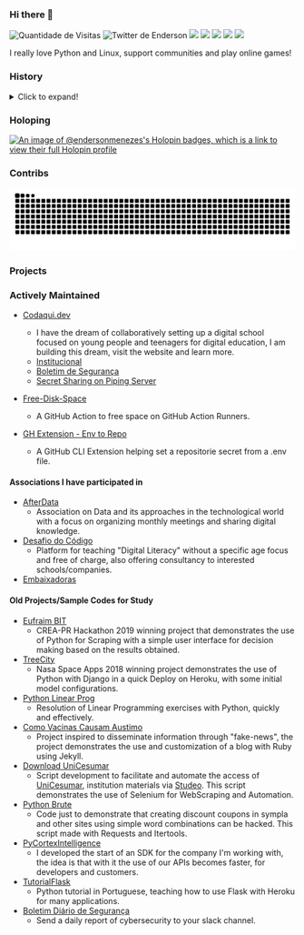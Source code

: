 ### Hi there 🐍

<p align="left">
  <!-- Contator de Visitas -->
  <img src="https://komarev.com/ghpvc/?username=endersonmenezes" alt="Quantidade de Visitas" />

  <!-- Twitter -->
  <a src="https://twitter.com/iluendido">
    <img src="https://img.shields.io/twitter/follow/iluendido?style=social" alt="Twitter de Enderson">
  </a>

  <!-- LinkedIn -->
  <a src="https://www.linkedin.com/in/endersonmenezes/">
    <img src="https://img.shields.io/twitter/url?label=LinkedIn&logo=linkedin&style=social&url=https%3A%2F%2Fwww.linkedin.com%2Fin%2Fendersonmenezes%2F">
  </a>

  <!-- Telegram -->
  <a src="https://t.me/endersonmc">
    <img src="https://img.shields.io/twitter/url?label=Telegram&logo=telegram&style=social&url=https%3A%2F%2Ft.me%2Fendersonmc">
  </a>

  <!-- Keybase -->
  <a src="https://keybase.io/enderson">
    <img src="https://img.shields.io/twitter/url?label=Keybase&logo=keybase&style=social&url=https%3A%2F%2Fkeybase.io%2Fenderson">
  </a>

  <!-- Instagram -->
  <a src="https://www.instagram.com/iluendido/">
    <img src="https://img.shields.io/twitter/url?label=Instagram&logo=instagram&style=social&url=https%3A%2F%2Fwww.instagram.com%2Filuendido%2F">
  </a>

  <!-- Reddit -->
  <a src="https://www.reddit.com/user/endersonmc">
    <img src="https://img.shields.io/twitter/url?label=Reddit&logo=reddit&style=social&url=https%3A%2F%2Fwww.reddit.com%2Fuser%2Fendersonmc">
  </a>
</p>

I really love Python and Linux, support communities and play online games!

### History

<details>
  <summary>Click to expand!</summary>
  
You already know my name, my idea has always been to provide digital solutions for people and companies in an easy way, even without knowing what that was right. In mid-2006, I started my studies in Pascal with Binary Tree, since then I fell in love with Algorithms and Programming, in 2008 I opened my first site **NarutoLife.tk**, making all episodes of an Anime available online, a site built entirely in **HTML** 😜. Years later, together with [Gustavo Quinalha](https://github.com/gustavoquinalha), we started to create online radios **Bestdesigner.com.br**, work that became Hosting for Sites and Games, my first venture.

![Years Later](https://i.ytimg.com/vi/K5bgq69ujs4/hqdefault.jpg)

I began my journey studying physics in 2014 at the State University of Maringá (UEM), with dreams of becoming a computational physicist. During this time, I also started working with a childhood friend, Jean Nogueira. In 2017, we launched **DigitalFriends**, a digital agency aimed at helping small businesses and associations establish their online presence.

In 2018, in collaboration with [Orbital Aceleradora de Startups](https://orbital.ac), I contributed to creating a better ecosystem for startups in Maringá and the surrounding region. It was a fulfilling experience to help individuals and companies bring their startup ideas to life.

In 2019, I joined the Governance, Risk, and Compliance department at [UniCesumar](https://unicesumar.edu.br). My role involved automating internal audit processes and improving data-driven decisions through integrations and analyses. I continued in this role until September 2020.

Following my stint at UniCesumar, I worked at [Cortex Intelligence](https://cortex-intelligence.com) as a Data Engineer. Here, I had the opportunity to work with some of Brazil’s most valuable companies, using cutting-edge technology for data integrations.

In 2021/2022, I played a significant role in helping [Stone Payments](http://stone.co/) grow. As part of the infrastructure team, I developed automations that not only benefited our team but the entire company.

In 2021/2022 I helped [Stone Payments](http://stone.co/) to grow, being part of the infrastructure team and developing automation's that help this team and the entire company.

After my time at Stone Payments, I joined [Toku](https://trytoku.com), where I helped automate recurring payments across Latin America, primarily working on an internal platform.

Now, I have returned to Stone Payments with a renewed focus and dream of transforming the entire development experience. I am excited to continue making a difference and help the company reach new heights.

</details>

### Holoping

[![An image of @endersonmenezes's Holopin badges, which is a link to view their full Holopin profile](https://holopin.me/endersonmenezes)](https://holopin.io/@endersonmenezes)

### Contribs

<picture>
  <source media="(prefers-color-scheme: dark)" srcset="https://github.com/endersonmenezes/endersonmenezes/blob/output/github-snake-dark.svg" />
  <source media="(prefers-color-scheme: light)" srcset="https://github.com/endersonmenezes/endersonmenezes/blob/output/github-snake.svg" />
  <img alt="github-snake" src="https://github.com/endersonmenezes/endersonmenezes/blob/output/github-snake.svg" />
</picture>

### Projects

### Actively Maintained

- [Codaqui.dev](https://codaqui.dev)
  - I have the dream of collaboratively setting up a digital school focused on young people and teenagers for digital education, I am building this dream, visit the website and learn more.
  - [Institucional](https://github.com/codaqui/institucional)
  - [Boletim de Segurança](https://github.com/codaqui/boletim-diario-seguranca)
  - [Secret Sharing on Piping Server](https://github.com/codaqui/secret-sharing)

- [Free-Disk-Space](https://github.com/endersonmenezes/free-disk-space)
  - A GitHub Action to free space on GitHub Action Runners.
- [GH Extension - Env to Repo](https://github.com/endersonmenezes/gh-env-to-repo)
  - A GitHub CLI Extension helping set a repositorie secret from a .env file.

#### Associations I have participated in

- [AfterData](https://afterdata.in)
  - Association on Data and its approaches in the technological world with a focus on organizing monthly meetings and sharing digital knowledge.
- [Desafio do Código](https://desafiodocodigo.com.br)
  - Platform for teaching "Digital Literacy" without a specific age focus and free of charge, also offering consultancy to interested schools/companies.
- [Embaixadoras](https://embaixadoras.ok.org.br/)

#### Old Projects/Sample Codes for Study

- [Eufraim BIT](https://github.com/endersonmenezes/eufraim)
  - CREA-PR Hackathon 2019 winning project that demonstrates the use of Python for Scraping with a simple user interface for decision making based on the results obtained.
- [TreeCity](https://github.com/endersonmenezes/treecity)
  - Nasa Space Apps 2018 winning project demonstrates the use of Python with Django in a quick Deploy on Heroku, with some initial model configurations.
- [Python Linear Prog](https://github.com/endersonmenezes/python-linear-programming)
  - Resolution of Linear Programming exercises with Python, quickly and effectively.
- [Como Vacinas Causam Austimo](https://github.com/endersonmenezes/como-vacinas-causam-autismo)
  - Project inspired to disseminate information through "fake-news", the project demonstrates the use and customization of a blog with Ruby using Jekyll.
- [Download UniCesumar](https://github.com/endersonmenezes/download-slides-unicesumar)
  - Script development to facilitate and automate the access of [UniCesumar](https://unicesumar.edu.br), institution materials via [Studeo](http://studeo.unicesumar.edu.br/). This script demonstrates the use of Selenium for WebScraping and Automation.
- [Python Brute](https://github.com/endersonmenezes/pythonbrute)
  - Code just to demonstrate that creating discount coupons in sympla and other sites using simple word combinations can be hacked. This script made with Requests and Itertools.
- [PyCortexIntelligence](https://github.com/endersonmenezes/pycortexintelligence)
  - I developed the start of an SDK for the company I'm working with, the idea is that with it the use of our APIs becomes faster, for developers and customers.
- [TutorialFlask](https://github.com/endersonmenezes/tutorialflask)
  - Python tutorial in Portuguese, teaching how to use Flask with Heroku for many applications.
- [Boletim Diário de Segurança](https://github.com/endersonmenezes/boletim-diario-seguranca)
  - Send a daily report of cybersecurity to your slack channel.
